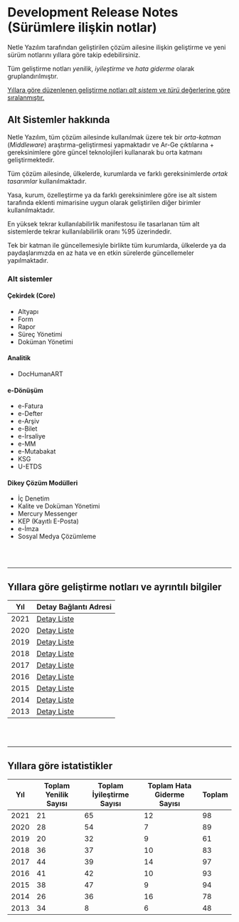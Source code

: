 # Development Release Notes (Sürümlere ilişkin notlar)
Netle Yazılım tarafından geliştirilen çözüm ailesine ilişkin geliştirme ve yeni sürüm notlarını yıllara göre takip edebilirsiniz.

Tüm geliştirme notları *yenilik*, *iyileştirme* ve *hata giderme* olarak gruplandırılmıştır.

[Yıllara göre düzenlenen geliştirme notları *alt sistem* ve *türü* değerlerine göre sıralanmıştır.](#mdRevNote)

## Alt Sistemler hakkında 
Netle Yazılım, tüm çözüm ailesinde kullanılmak üzere tek bir *orta-katman* (*Middleware*) araştırma-geliştirmesi yapmaktadır ve Ar-Ge çıktılarına + gereksinimlere göre güncel teknolojileri kullanarak bu orta katmanı geliştirmektedir. 

Tüm çözüm ailesinde, ülkelerde, kurumlarda ve farklı gereksinimlerde *ortak tasarımlar* kullanılmaktadır.  

Yasa, kurum, özelleştirme ya da farklı gereksinimlere göre ise alt sistem tarafında eklenti mimarisine uygun olarak geliştirilen diğer birimler kullanılmaktadır.

En yüksek tekrar kullanılabilirlik manifestosu ile tasarlanan tüm alt sistemlerde tekrar kullanılabilirlik oranı %95 üzerindedir. 

Tek bir katman ile güncellemesiyle birlikte tüm kurumlarda, ülkelerde ya da paydaşlarımızda en az hata ve en etkin sürelerde güncellemeler yapılmaktadır.


### Alt sistemler
#### Çekirdek (Core)
* Altyapı
* Form
* Rapor
* Süreç Yönetimi
* Doküman Yönetimi

#### Analitik
* DocHumanART

#### e-Dönüşüm 
* e-Fatura
* e-Defter
* e-Arşiv
* e-Bilet
* e-İrsaliye
* e-MM
* e-Mutabakat
* KSG
* U-ETDS

#### Dikey Çözüm Modülleri
* İç Denetim
* Kalite ve Doküman Yönetimi
* Mercury Messenger
* KEP (Kayıtlı E-Posta)
* e-İmza 
* Sosyal Medya Çözümleme

<br/>
<br/>

---
<h2 id="mdRevNote">Yıllara göre geliştirme notları ve ayrıntılı bilgiler</h2>


|Yıl|Detay Bağlantı Adresi|
|---|---|
|2021|[Detay Liste](2021/readme.md)|
|2020|[Detay Liste](2020/readme.md)|
|2019|[Detay Liste](2019/readme.md)|
|2018|[Detay Liste](2018/readme.md)|
|2017|[Detay Liste](2017/readme.md)|
|2016|[Detay Liste](2016/readme.md)|
|2015|[Detay Liste](2015/readme.md)|
|2014|[Detay Liste](2014/readme.md)|
|2013|[Detay Liste](2013/readme.md)|

<br/>
<br/>

---

<h2 id="mdRevStat">
Yıllara göre istatistikler
</h2>


|Yıl|Toplam Yenilik Sayısı|Toplam İyileştirme Sayısı|Toplam Hata Giderme Sayısı|Toplam
|---|---|---|---|---|
|2021|21|65|12|98
|2020|28|54|7|89
|2019|20|32|9|61
|2018|36|37|10|83
|2017|44|39|14|97
|2016|41|42|10|93
|2015|38|47|9|94
|2014|26|36|16|78
|2013|34|8|6|48
